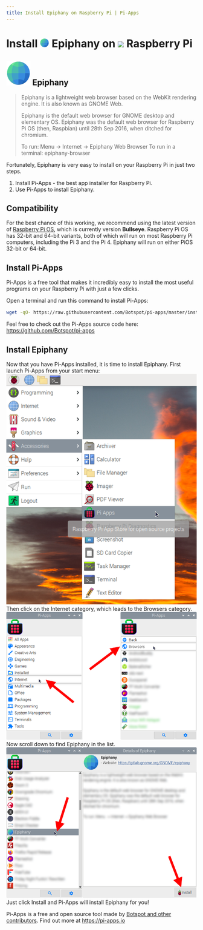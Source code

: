 ```yaml
---
title: Install Epiphany on Raspberry Pi | Pi-Apps
---
```

<div class="simple-install-content content">

# Install <img src="/img/app-icons/Epiphany/icon-64.png" height=24> Epiphany on <img src=https://www.vectorlogo.zone/logos/raspberrypi/raspberrypi-icon.svg height=24> Raspberry Pi

## <img src="/img/app-icons/Epiphany/icon-64.png"> Epiphany
> Epiphany is a lightweight web browser based on the WebKit rendering engine. It is also known as GNOME Web.
> 
> Epiphany is the default web browser for GNOME desktop and elementary OS. Epiphany was the default web browser for Raspberry Pi OS (then, Raspbian) until 28th Sep 2016, when ditched for chromium. 
> 
> To run: Menu -> Internet -> Epiphany Web Browser
> To run in a terminal: epiphany-browser

Fortunately, Epiphany is very easy to install on your Raspberry Pi in just two steps.
1. Install Pi-Apps - the best app installer for Raspberry Pi.
2. Use Pi-Apps to install Epiphany.
</div>
<div class="simple-install-content content">

## Compatibility
For the best chance of this working, we recommend using the latest version of [Raspberry Pi OS](https://www.raspberrypi.com/software/), which is currently version **Bullseye**.
Raspberry Pi OS has 32-bit and 64-bit variants, both of which will run on most Raspberry Pi computers, including the Pi 3 and the Pi 4.
Epiphany will run on either PiOS 32-bit or 64-bit.
</div>
<div class="simple-install-content content">

## Install Pi-Apps

Pi-Apps is a free tool that makes it incredibly easy to install the most useful programs on your Raspberry Pi with just a few clicks.

Open a terminal and run this command to install Pi-Apps:
```bash
wget -qO- https://raw.githubusercontent.com/Botspot/pi-apps/master/install | bash
```
Feel free to check out the Pi-Apps source code here: https://github.com/Botspot/pi-apps
</div>
<div class="simple-install-content content">

## Install Epiphany

Now that you have Pi-Apps installed, it is time to install Epiphany.
First launch Pi-Apps from your start menu:
<img src="/img/start-menu.png">
Then click on the Internet category, which leads to the Browsers category.
<img src="/img/category-selections/Browsers.png">
Now scroll down to find Epiphany in the list.
<img src="/img/app-icons/Epiphany/app-selection.png">
Just click Install and Pi-Apps will install Epiphany for you!
</div>
<div class="simple-install-content content">

Pi-Apps is a free and open source tool made by [Botspot and other contributors](/about/#contributors). Find out more at https://pi-apps.io
</div>
